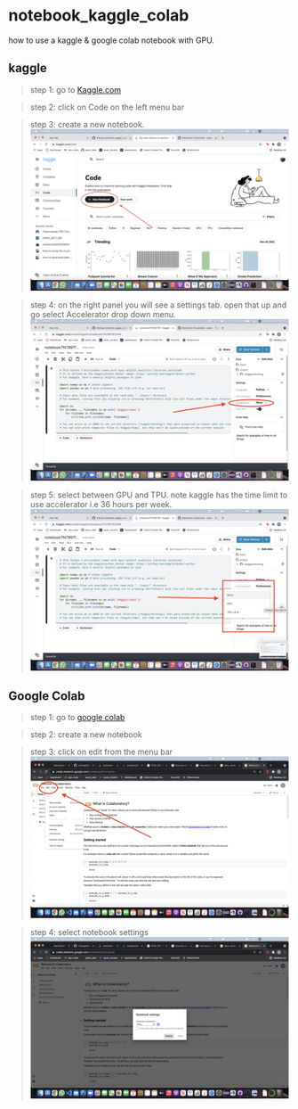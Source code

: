 # notebook_kaggle_colab

how to use a kaggle & google colab notebook with GPU.

## kaggle

>step 1: go to [Kaggle.com](https://www.kaggle.com/)

>step 2: click on Code on the left menu bar

>step 3: create a new notebook.
![picture](images/open_notebook.png)

>step 4: on the right panel you will see a settings tab. open that up and go select Accelerator drop down menu.
![picture](images/accelerator.png)

>step 5: select between GPU and TPU. note kaggle has the time limit to use accelerator i.e 36 hours per week.
![picture](images/gpu.png)





## Google Colab

>step 1: go to [google colab](https://colab.research.google.com/)

>step 2: create a new notebook

>step 3: click on edit from the menu bar
![picture](images/google_edit.png)


>step 4: select notebook settings
![picture](images/notebook_settings.png)

